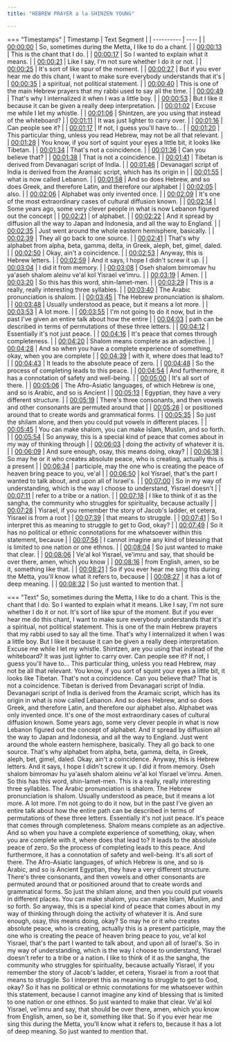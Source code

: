```yaml
---
title: "HEBREW PRAYER a la SHINZEN YOUNG"

---
```

=== "Timestamps"
    | Timestamp | Text Segment |
    | ---------- | ----  |
    | [00:00:00](https://www.youtube.com/watch?v=ZnxzK7JtrEc&t=0) |  So, sometimes during the Metta, I like to do a chant. |
    | [00:00:13](https://www.youtube.com/watch?v=ZnxzK7JtrEc&t=13) |  This is the chant that I do. |
    | [00:00:17](https://www.youtube.com/watch?v=ZnxzK7JtrEc&t=17) |  So I wanted to explain what it means. |
    | [00:00:21](https://www.youtube.com/watch?v=ZnxzK7JtrEc&t=21) |  Like I say, I'm not sure whether I do it or not. |
    | [00:00:25](https://www.youtube.com/watch?v=ZnxzK7JtrEc&t=25) |  It's sort of like spur of the moment. |
    | [00:00:27](https://www.youtube.com/watch?v=ZnxzK7JtrEc&t=27) |  But if you ever hear me do this chant, I want to make sure everybody understands that it's |
    | [00:00:35](https://www.youtube.com/watch?v=ZnxzK7JtrEc&t=35) |  a spiritual, not political statement. |
    | [00:00:40](https://www.youtube.com/watch?v=ZnxzK7JtrEc&t=40) |  This is one of the main Hebrew prayers that my rabbi used to say all the time. |
    | [00:00:49](https://www.youtube.com/watch?v=ZnxzK7JtrEc&t=49) |  That's why I internalized it when I was a little boy. |
    | [00:00:53](https://www.youtube.com/watch?v=ZnxzK7JtrEc&t=53) |  But I like it because it can be given a really deep interpretation. |
    | [00:01:02](https://www.youtube.com/watch?v=ZnxzK7JtrEc&t=62) |  Excuse me while I let my whistle. |
    | [00:01:06](https://www.youtube.com/watch?v=ZnxzK7JtrEc&t=66) |  Shintzen, are you using that instead of the whiteboard? |
    | [00:01:11](https://www.youtube.com/watch?v=ZnxzK7JtrEc&t=71) |  It was just lighter to carry over. |
    | [00:01:16](https://www.youtube.com/watch?v=ZnxzK7JtrEc&t=76) |  Can people see it? |
    | [00:01:17](https://www.youtube.com/watch?v=ZnxzK7JtrEc&t=77) |  If not, I guess you'll have to... |
    | [00:01:20](https://www.youtube.com/watch?v=ZnxzK7JtrEc&t=80) |  This particular thing, unless you read Hebrew, may not be all that relevant. |
    | [00:01:28](https://www.youtube.com/watch?v=ZnxzK7JtrEc&t=88) |  You know, if you sort of squint your eyes a little bit, it looks like Tibetan. |
    | [00:01:34](https://www.youtube.com/watch?v=ZnxzK7JtrEc&t=94) |  That's not a coincidence. |
    | [00:01:36](https://www.youtube.com/watch?v=ZnxzK7JtrEc&t=96) |  Can you believe that? |
    | [00:01:38](https://www.youtube.com/watch?v=ZnxzK7JtrEc&t=98) |  That is not a coincidence. |
    | [00:01:41](https://www.youtube.com/watch?v=ZnxzK7JtrEc&t=101) |  Tibetan is derived from Devanagari script of India. |
    | [00:01:46](https://www.youtube.com/watch?v=ZnxzK7JtrEc&t=106) |  Devanagari script of India is derived from the Aramaic script, which has its origin in |
    | [00:01:55](https://www.youtube.com/watch?v=ZnxzK7JtrEc&t=115) |  what is now called Lebanon. |
    | [00:01:58](https://www.youtube.com/watch?v=ZnxzK7JtrEc&t=118) |  And so does Hebrew, and so does Greek, and therefore Latin, and therefore our alphabet |
    | [00:02:05](https://www.youtube.com/watch?v=ZnxzK7JtrEc&t=125) |  also. |
    | [00:02:06](https://www.youtube.com/watch?v=ZnxzK7JtrEc&t=126) |  Alphabet was only invented once. |
    | [00:02:09](https://www.youtube.com/watch?v=ZnxzK7JtrEc&t=129) |  It's one of the most extraordinary cases of cultural diffusion known. |
    | [00:02:14](https://www.youtube.com/watch?v=ZnxzK7JtrEc&t=134) |  Some years ago, some very clever people in what is now Lebanon figured out the concept |
    | [00:02:21](https://www.youtube.com/watch?v=ZnxzK7JtrEc&t=141) |  of alphabet. |
    | [00:02:22](https://www.youtube.com/watch?v=ZnxzK7JtrEc&t=142) |  And it spread by diffusion all the way to Japan and Indonesia, and all the way to England. |
    | [00:02:35](https://www.youtube.com/watch?v=ZnxzK7JtrEc&t=155) |  Just went around the whole eastern hemisphere, basically. |
    | [00:02:39](https://www.youtube.com/watch?v=ZnxzK7JtrEc&t=159) |  They all go back to one source. |
    | [00:02:41](https://www.youtube.com/watch?v=ZnxzK7JtrEc&t=161) |  That's why alphabet from alpha, beta, gamma, delta, in Greek, aleph, bet, gimel, daled. |
    | [00:02:50](https://www.youtube.com/watch?v=ZnxzK7JtrEc&t=170) |  Okay, ain't a coincidence. |
    | [00:02:53](https://www.youtube.com/watch?v=ZnxzK7JtrEc&t=173) |  Anyway, this is Hebrew letters. |
    | [00:02:59](https://www.youtube.com/watch?v=ZnxzK7JtrEc&t=179) |  And it says, I hope I didn't screw it up. |
    | [00:03:04](https://www.youtube.com/watch?v=ZnxzK7JtrEc&t=184) |  I did it from memory. |
    | [00:03:08](https://www.youtube.com/watch?v=ZnxzK7JtrEc&t=188) |  Oseh shalom bimromav hu ya'aseh shalom aleinu ve'al kol Yisrael ve'imru. |
    | [00:03:19](https://www.youtube.com/watch?v=ZnxzK7JtrEc&t=199) |  Amen. |
    | [00:03:20](https://www.youtube.com/watch?v=ZnxzK7JtrEc&t=200) |  So this has this word, shin-lamet-men. |
    | [00:03:29](https://www.youtube.com/watch?v=ZnxzK7JtrEc&t=209) |  This is a really, really interesting three syllables. |
    | [00:03:40](https://www.youtube.com/watch?v=ZnxzK7JtrEc&t=220) |  The Arabic pronunciation is shalom. |
    | [00:03:45](https://www.youtube.com/watch?v=ZnxzK7JtrEc&t=225) |  The Hebrew pronunciation is shalom. |
    | [00:03:48](https://www.youtube.com/watch?v=ZnxzK7JtrEc&t=228) |  Usually understood as peace, but it means a lot more. |
    | [00:03:53](https://www.youtube.com/watch?v=ZnxzK7JtrEc&t=233) |  A lot more. |
    | [00:03:55](https://www.youtube.com/watch?v=ZnxzK7JtrEc&t=235) |  I'm not going to do it now, but in the past I've given an entire talk about how the entire |
    | [00:04:03](https://www.youtube.com/watch?v=ZnxzK7JtrEc&t=243) |  path can be described in terms of permutations of these three letters. |
    | [00:04:12](https://www.youtube.com/watch?v=ZnxzK7JtrEc&t=252) |  Essentially it's not just peace. |
    | [00:04:16](https://www.youtube.com/watch?v=ZnxzK7JtrEc&t=256) |  It's peace that comes through completeness. |
    | [00:04:20](https://www.youtube.com/watch?v=ZnxzK7JtrEc&t=260) |  Shalom means complete as an adjective. |
    | [00:04:28](https://www.youtube.com/watch?v=ZnxzK7JtrEc&t=268) |  And so when you have a complete experience of something, okay, when you are complete |
    | [00:04:39](https://www.youtube.com/watch?v=ZnxzK7JtrEc&t=279) |  with it, where does that lead to? |
    | [00:04:43](https://www.youtube.com/watch?v=ZnxzK7JtrEc&t=283) |  It leads to the absolute peace of zero. |
    | [00:04:48](https://www.youtube.com/watch?v=ZnxzK7JtrEc&t=288) |  So the process of completing leads to this peace. |
    | [00:04:54](https://www.youtube.com/watch?v=ZnxzK7JtrEc&t=294) |  And furthermore, it has a connotation of safety and well-being. |
    | [00:05:00](https://www.youtube.com/watch?v=ZnxzK7JtrEc&t=300) |  It's all sort of there. |
    | [00:05:06](https://www.youtube.com/watch?v=ZnxzK7JtrEc&t=306) |  The Afro-Asiatic languages, of which Hebrew is one, and so is Arabic, and so is Ancient |
    | [00:05:13](https://www.youtube.com/watch?v=ZnxzK7JtrEc&t=313) |  Egyptian, they have a very different structure. |
    | [00:05:19](https://www.youtube.com/watch?v=ZnxzK7JtrEc&t=319) |  There's three consonants, and then vowels and other consonants are permuted around that |
    | [00:05:26](https://www.youtube.com/watch?v=ZnxzK7JtrEc&t=326) |  or positioned around that to create words and grammatical forms. |
    | [00:05:35](https://www.youtube.com/watch?v=ZnxzK7JtrEc&t=335) |  So just the shilam alone, and then you could put vowels in different places. |
    | [00:05:45](https://www.youtube.com/watch?v=ZnxzK7JtrEc&t=345) |  You can make shalom, you can make Islam, Muslim, and so forth. |
    | [00:05:54](https://www.youtube.com/watch?v=ZnxzK7JtrEc&t=354) |  So anyway, this is a special kind of peace that comes about in my way of thinking through |
    | [00:06:03](https://www.youtube.com/watch?v=ZnxzK7JtrEc&t=363) |  doing the activity of whatever it is. |
    | [00:06:09](https://www.youtube.com/watch?v=ZnxzK7JtrEc&t=369) |  And sure enough, osay, this means doing, okay? |
    | [00:06:18](https://www.youtube.com/watch?v=ZnxzK7JtrEc&t=378) |  So may he or it who creates absolute peace, who is creating, actually this is a present |
    | [00:06:34](https://www.youtube.com/watch?v=ZnxzK7JtrEc&t=394) |  participle, may the one who is creating the peace of heaven bring peace to you, ve'al |
    | [00:06:50](https://www.youtube.com/watch?v=ZnxzK7JtrEc&t=410) |  kol Yisrael, that's the part I wanted to talk about, and upon all of Israel's. |
    | [00:07:00](https://www.youtube.com/watch?v=ZnxzK7JtrEc&t=420) |  So in my way of understanding, which is the way I choose to understand, Yisrael doesn't |
    | [00:07:11](https://www.youtube.com/watch?v=ZnxzK7JtrEc&t=431) |  refer to a tribe or a nation. |
    | [00:07:18](https://www.youtube.com/watch?v=ZnxzK7JtrEc&t=438) |  I like to think of it as the sangha, the community who struggles for spirituality, because actually |
    | [00:07:28](https://www.youtube.com/watch?v=ZnxzK7JtrEc&t=448) |  Yisrael, if you remember the story of Jacob's ladder, et cetera, Yisrael is from a root |
    | [00:07:39](https://www.youtube.com/watch?v=ZnxzK7JtrEc&t=459) |  that means to struggle. |
    | [00:07:41](https://www.youtube.com/watch?v=ZnxzK7JtrEc&t=461) |  So I interpret this as meaning to struggle to get to God, okay? |
    | [00:07:49](https://www.youtube.com/watch?v=ZnxzK7JtrEc&t=469) |  So it has no political or ethnic connotations for me whatsoever within this statement, because |
    | [00:07:56](https://www.youtube.com/watch?v=ZnxzK7JtrEc&t=476) |  I cannot imagine any kind of blessing that is limited to one nation or one ethnos. |
    | [00:08:04](https://www.youtube.com/watch?v=ZnxzK7JtrEc&t=484) |  So just wanted to make that clear. |
    | [00:08:06](https://www.youtube.com/watch?v=ZnxzK7JtrEc&t=486) |  Ve'al kol Yisrael, ve'imru and say, that should be over there, amen, which you know |
    | [00:08:16](https://www.youtube.com/watch?v=ZnxzK7JtrEc&t=496) |  from English, amen, so be it, something like that. |
    | [00:08:21](https://www.youtube.com/watch?v=ZnxzK7JtrEc&t=501) |  So if you ever hear me sing this during the Metta, you'll know what it refers to, because |
    | [00:08:27](https://www.youtube.com/watch?v=ZnxzK7JtrEc&t=507) |  it has a lot of deep meaning. |
    | [00:08:32](https://www.youtube.com/watch?v=ZnxzK7JtrEc&t=512) |  So just wanted to mention that. |

=== "Text"
     So, sometimes during the Metta, I like to do a chant. This is the chant that I do. So I wanted to explain what it means. Like I say, I'm not sure whether I do it or not. It's sort of like spur of the moment. But if you ever hear me do this chant, I want to make sure everybody understands that it's a spiritual, not political statement. This is one of the main Hebrew prayers that my rabbi used to say all the time. That's why I internalized it when I was a little boy. But I like it because it can be given a really deep interpretation. Excuse me while I let my whistle. Shintzen, are you using that instead of the whiteboard? It was just lighter to carry over. Can people see it? If not, I guess you'll have to... This particular thing, unless you read Hebrew, may not be all that relevant. You know, if you sort of squint your eyes a little bit, it looks like Tibetan. That's not a coincidence. Can you believe that? That is not a coincidence. Tibetan is derived from Devanagari script of India. Devanagari script of India is derived from the Aramaic script, which has its origin in what is now called Lebanon. And so does Hebrew, and so does Greek, and therefore Latin, and therefore our alphabet also. Alphabet was only invented once. It's one of the most extraordinary cases of cultural diffusion known. Some years ago, some very clever people in what is now Lebanon figured out the concept of alphabet. And it spread by diffusion all the way to Japan and Indonesia, and all the way to England. Just went around the whole eastern hemisphere, basically. They all go back to one source. That's why alphabet from alpha, beta, gamma, delta, in Greek, aleph, bet, gimel, daled. Okay, ain't a coincidence. Anyway, this is Hebrew letters. And it says, I hope I didn't screw it up. I did it from memory. Oseh shalom bimromav hu ya'aseh shalom aleinu ve'al kol Yisrael ve'imru. Amen. So this has this word, shin-lamet-men. This is a really, really interesting three syllables. The Arabic pronunciation is shalom. The Hebrew pronunciation is shalom. Usually understood as peace, but it means a lot more. A lot more. I'm not going to do it now, but in the past I've given an entire talk about how the entire path can be described in terms of permutations of these three letters. Essentially it's not just peace. It's peace that comes through completeness. Shalom means complete as an adjective. And so when you have a complete experience of something, okay, when you are complete with it, where does that lead to? It leads to the absolute peace of zero. So the process of completing leads to this peace. And furthermore, it has a connotation of safety and well-being. It's all sort of there. The Afro-Asiatic languages, of which Hebrew is one, and so is Arabic, and so is Ancient Egyptian, they have a very different structure. There's three consonants, and then vowels and other consonants are permuted around that or positioned around that to create words and grammatical forms. So just the shilam alone, and then you could put vowels in different places. You can make shalom, you can make Islam, Muslim, and so forth. So anyway, this is a special kind of peace that comes about in my way of thinking through doing the activity of whatever it is. And sure enough, osay, this means doing, okay? So may he or it who creates absolute peace, who is creating, actually this is a present participle, may the one who is creating the peace of heaven bring peace to you, ve'al kol Yisrael, that's the part I wanted to talk about, and upon all of Israel's. So in my way of understanding, which is the way I choose to understand, Yisrael doesn't refer to a tribe or a nation. I like to think of it as the sangha, the community who struggles for spirituality, because actually Yisrael, if you remember the story of Jacob's ladder, et cetera, Yisrael is from a root that means to struggle. So I interpret this as meaning to struggle to get to God, okay? So it has no political or ethnic connotations for me whatsoever within this statement, because I cannot imagine any kind of blessing that is limited to one nation or one ethnos. So just wanted to make that clear. Ve'al kol Yisrael, ve'imru and say, that should be over there, amen, which you know from English, amen, so be it, something like that. So if you ever hear me sing this during the Metta, you'll know what it refers to, because it has a lot of deep meaning. So just wanted to mention that.